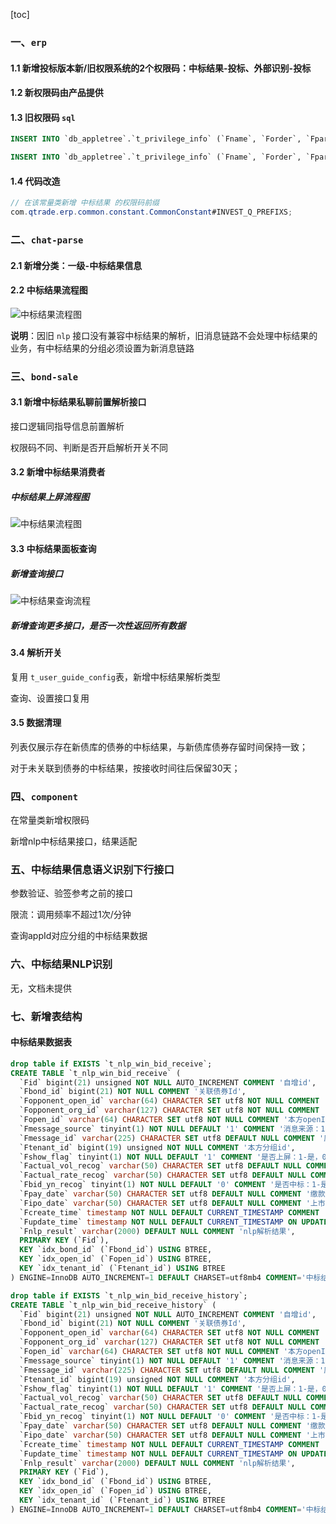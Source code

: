 [toc]



### 一、`erp`

#### 1.1 新增投标版本新/旧权限系统的2个权限码：中标结果-投标、外部识别-投标

#### 1.2 新权限码由产品提供

#### 1.3 旧权限码 `sql`

```sql
INSERT INTO `db_appletree`.`t_privilege_info` (`Fname`, `Forder`, `Fparent_order`, `Flevel`, `Ftype`, `Fsys_code`, `Furl`, `Fexpand_yn`, `Fdata_yn`, `Fuser_data_yn`, `Fprivilege_from`, `Fyn`, `Fold_privilege_order`, `Fold_privilege_sub_order`) VALUES ('中标结果-投标', '1087', NULL, 1, 1, NULL, NULL, NULL, NULL, NULL, 1, 1, '1087', NULL);

INSERT INTO `db_appletree`.`t_privilege_info` (`Fname`, `Forder`, `Fparent_order`, `Flevel`, `Ftype`, `Fsys_code`, `Furl`, `Fexpand_yn`, `Fdata_yn`, `Fuser_data_yn`, `Fprivilege_from`, `Fyn`, `Fold_privilege_order`, `Fold_privilege_sub_order`) VALUES ('外部识别-投标', '1087-1', '1087', 2, 1, NULL, NULL, 0, 0, 0, 1, 1, '1087-1', NULL);
```

#### 1.4 代码改造

```java
// 在该常量类新增 中标结果 的权限码前缀
com.qtrade.erp.common.constant.CommonConstant#INVEST_Q_PREFIXS;

```



### 二、`chat-parse`

#### 2.1 新增分类：一级-中标结果信息

#### 2.2 中标结果流程图

![中标结果流程图](../../_media/V5.14/中标结果新消息链路流程.png)



**说明**：因旧 `nlp` 接口没有兼容中标结果的解析，旧消息链路不会处理中标结果的业务，有中标结果的分组必须设置为新消息链路

### 三、`bond-sale`

#### 3.1 新增中标结果私聊前置解析接口

接口逻辑同指导信息前置解析

权限码不同、判断是否开启解析开关不同

#### 3.2 新增中标结果消费者
##### 中标结果上屏流程图

![中标结果流程图](../../_media/V5.14/中标结果上屏流程图.jpg)

#### 3.3 中标结果面板查询

##### 新增查询接口

![中标结果查询流程](../../_media/V5.14/中标结果查询流程.jpg)

##### 新增查询更多接口，是否一次性返回所有数据

#### 3.4 解析开关

复用 `t_user_guide_config`表，新增中标结果解析类型

查询、设置接口复用

#### 3.5 数据清理

列表仅展示存在新债库的债券的中标结果，与新债库债券存留时间保持一致；

对于未关联到债券的中标结果，按接收时间往后保留30天；

### 四、`component`

在常量类新增权限码

新增nlp中标结果接口，结果适配



### 五、中标结果信息语义识别下行接口

参数验证、验签参考之前的接口

限流：调用频率不超过1次/分钟

查询appId对应分组的中标结果数据



### 六、中标结果NLP识别

无，文档未提供

### 七、新增表结构

#### 中标结果数据表

```sql
drop table if EXISTS `t_nlp_win_bid_receive`;
CREATE TABLE `t_nlp_win_bid_receive` (
  `Fid` bigint(21) unsigned NOT NULL AUTO_INCREMENT COMMENT '自增id',
  `Fbond_id` bigint(21) NOT NULL COMMENT '关联债券Id',
  `Fopponent_open_id` varchar(64) CHARACTER SET utf8 NOT NULL COMMENT '对手方openId',
  `Fopponent_org_id` varchar(127) CHARACTER SET utf8 NOT NULL COMMENT '对手方机构id',
  `Fopen_id` varchar(64) CHARACTER SET utf8 NOT NULL COMMENT '本方openId',
  `Fmessage_source` tinyint(1) NOT NULL DEFAULT '1' COMMENT '消息来源：1-私聊，2-群聊',
  `Fmessage_id` varchar(225) CHARACTER SET utf8 DEFAULT NULL COMMENT '原文消息Id',
  `Ftenant_id` bigint(19) unsigned NOT NULL COMMENT '本方分组id',
  `Fshow_flag` tinyint(1) NOT NULL DEFAULT '1' COMMENT '是否上屏：1-是，0-否',
  `Factual_vol_recog` varchar(50) CHARACTER SET utf8 DEFAULT NULL COMMENT '配售面值(亿)',
  `Factual_rate_recog` varchar(50) CHARACTER SET utf8 DEFAULT NULL COMMENT '中标利率',
  `Fbid_yn_recog` tinyint(1) NOT NULL DEFAULT '0' COMMENT '是否中标：1-是，0-否',
  `Fpay_date` varchar(50) CHARACTER SET utf8 DEFAULT NULL COMMENT '缴款日',
  `Fipo_date` varchar(50) CHARACTER SET utf8 DEFAULT NULL COMMENT '上市日',
  `Fcreate_time` timestamp NOT NULL DEFAULT CURRENT_TIMESTAMP COMMENT '创建时间',
  `Fupdate_time` timestamp NOT NULL DEFAULT CURRENT_TIMESTAMP ON UPDATE CURRENT_TIMESTAMP COMMENT '更新时间',
  `Fnlp_result` varchar(2000) DEFAULT NULL COMMENT 'nlp解析结果',
  PRIMARY KEY (`Fid`),
  KEY `idx_bond_id` (`Fbond_id`) USING BTREE,
  KEY `idx_open_id` (`Fopen_id`) USING BTREE,
  KEY `idx_tenant_id` (`Ftenant_id`) USING BTREE
) ENGINE=InnoDB AUTO_INCREMENT=1 DEFAULT CHARSET=utf8mb4 COMMENT='中标结果接收表';

drop table if EXISTS `t_nlp_win_bid_receive_history`;
CREATE TABLE `t_nlp_win_bid_receive_history` (
  `Fid` bigint(21) unsigned NOT NULL AUTO_INCREMENT COMMENT '自增id',
  `Fbond_id` bigint(21) NOT NULL COMMENT '关联债券Id',
  `Fopponent_open_id` varchar(64) CHARACTER SET utf8 NOT NULL COMMENT '对手方openId',
  `Fopponent_org_id` varchar(127) CHARACTER SET utf8 NOT NULL COMMENT '对手方机构id',
  `Fopen_id` varchar(64) CHARACTER SET utf8 NOT NULL COMMENT '本方openId',
  `Fmessage_source` tinyint(1) NOT NULL DEFAULT '1' COMMENT '消息来源：1-私聊，2-群聊',
  `Fmessage_id` varchar(225) CHARACTER SET utf8 DEFAULT NULL COMMENT '原文消息Id',
  `Ftenant_id` bigint(19) unsigned NOT NULL COMMENT '本方分组id',
  `Fshow_flag` tinyint(1) NOT NULL DEFAULT '1' COMMENT '是否上屏：1-是，0-否',
  `Factual_vol_recog` varchar(50) CHARACTER SET utf8 DEFAULT NULL COMMENT '配售面值(亿)',
  `Factual_rate_recog` varchar(50) CHARACTER SET utf8 DEFAULT NULL COMMENT '中标利率',
  `Fbid_yn_recog` tinyint(1) NOT NULL DEFAULT '0' COMMENT '是否中标：1-是，0-否',
  `Fpay_date` varchar(50) CHARACTER SET utf8 DEFAULT NULL COMMENT '缴款日',
  `Fipo_date` varchar(50) CHARACTER SET utf8 DEFAULT NULL COMMENT '上市日',
  `Fcreate_time` timestamp NOT NULL DEFAULT CURRENT_TIMESTAMP COMMENT '创建时间',
  `Fupdate_time` timestamp NOT NULL DEFAULT CURRENT_TIMESTAMP ON UPDATE CURRENT_TIMESTAMP COMMENT '更新时间',
  `Fnlp_result` varchar(2000) DEFAULT NULL COMMENT 'nlp解析结果',
  PRIMARY KEY (`Fid`),
  KEY `idx_bond_id` (`Fbond_id`) USING BTREE,
  KEY `idx_open_id` (`Fopen_id`) USING BTREE,
  KEY `idx_tenant_id` (`Ftenant_id`) USING BTREE
) ENGINE=InnoDB AUTO_INCREMENT=1 DEFAULT CHARSET=utf8mb4 COMMENT='中标结果接收历史表';
```

